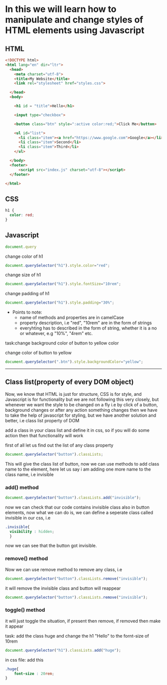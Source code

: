 
# In this we will learn how to  manipulate and change styles of HTML elements using Javascript
## HTML
``` html
<!DOCTYPE html>
<html lang="en" dir="ltr">
  <head>
    <meta charset="utf-8">
    <title>My Website</title>
    <link rel="stylesheet" href="styles.css">

  </head>
  <body>

    <h1 id = "title">Hello</h1>

    <input type="checkbox">

    <button class="btn" style=":active color:red;">Click Me</button>

    <ul id="list">
      <li class="item"><a href="https://www.google.com">Google</a></li>
      <li class="item">Second</li>
      <li class="item">Third</li>
    </ul>

  </body>
  <footer>
      <script src="index.js" charset="utf-8"></script>
  </footer>

</html>
```
## CSS
```css
h1 {
  color: red;
}
```
## Javascript

```javascript
document.query
```

change color of h1
```javascript
document.querySelector("h1").style.color="red";
```

change size of h1
```javascript
document.querySelector("h1").style.fontSize="10rem";
```
change padding of h1
```javascript
document.querySelector("h1").style.padding="30%";
```
* Points to note:
  * name of methods and properties are in camelCase
  * property description, i.e "red", "10rem" are in the form of strings
  * everyhting has to described in the form of string, whether it is a no or whatever, e.g "10%", "4rem" etc.
  
task:change background color of button to yellow color

change color of button to yellow
```javascript
document.querySelector(".btn").style.backgroundColor="yellow";
```

-----------------------------------------------------------------------------------------------------------
## Class list(property of every DOM object)


Now, we know that HTML is just for structure, CSS is for style, and Javascript is for functionality but we are not following this very closely, but whenever we want the style to be changed on a fly i.e by click of a button, background changes or after any action something changes then we have to take the help of javascript for styling, but we have another solution and better, i.e class list property of DOM

add a class in your class list and define it in css, so if you will do some action then that functionality will work

first of all let us find out the list of any class property
```javascript
document.querySelector("button").classLists;
```
This will give the class list of button, now we can use methods to add class name to the element, here let us say i am adding one more name to the class name, i.e invisible

### add() method

```javascript
document.querySelector("button").classLists.add("invisible");
```
now we can check that our code contains invisible class also in button elements, now what we can do is, we can define a seperate class called invisible in our css, i.e
```css
.invisible{
  visibility : hidden;
  }
```
now we can see that the button got invisible.

### remove() method

Now we can use remove method to remove any class, i.e

```javascript
document.querySelector("button").classLists.remove("invisible");
```
it will remove the invisible class and button will reappear

```javascript
document.querySelector("button").classLists.remove("invisible");
```
### toggle() method
it will just toggle the situation, if present then remove, if removed then make it appear

task: add the class huge and change the h1 "Hello" to the fornt-size of 10rem
```javascript
document.querySelector("h1").classLists.add("huge");
```
in css file: add this
```css
.huge{
    font-size : 20rem;
}
```




























